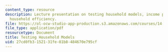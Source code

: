 ```yaml
---
content_type: resource
description: Lecture presentation on testing household models, income pooling, and
  household efficiency.
file: https://ol-ocw-studio-app-production.s3.amazonaws.com/courses/14-771-development-economics-microeconomic-issues-and-policy-models-fall-2008/27cd0fb3152131fe81b8484670e795cf_lec12.pdf
file_type: application/pdf
resourcetype: Document
title: Testing Household Models
uid: 27cd0fb3-1521-31fe-81b8-484670e795cf
---
```

